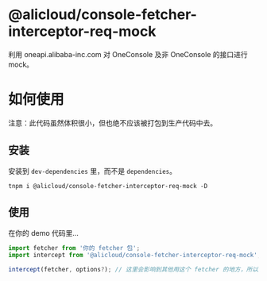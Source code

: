 @alicloud/console-fetcher-interceptor-req-mock
===

利用 oneapi.alibaba-inc.com 对 OneConsole 及非 OneConsole 的接口进行 mock。

# 如何使用

注意：此代码虽然体积很小，但也绝不应该被打包到生产代码中去。

## 安装

安装到 `dev-dependencies` 里，而不是 `dependencies`。

```
tnpm i @alicloud/console-fetcher-interceptor-req-mock -D
```

## 使用

在你的 demo 代码里...

```typescript
import fetcher from '你的 fetcher 包';
import intercept from '@alicloud/console-fetcher-interceptor-req-mock';

intercept(fetcher, options?); // 这里会影响到其他用这个 fetcher 的地方，所以这个只写在 demo 用的代码里就行
```
